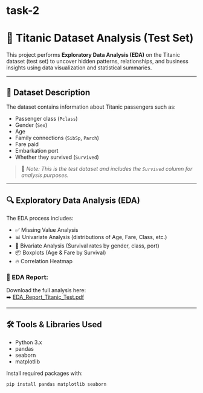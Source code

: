 # task-2
# 🚢 Titanic Dataset Analysis (Test Set)

This project performs **Exploratory Data Analysis (EDA)** on the Titanic dataset (test set) to uncover hidden patterns, relationships, and business insights using data visualization and statistical summaries.

---

## 📁 Dataset Description

The dataset contains information about Titanic passengers such as:
- Passenger class (`Pclass`)
- Gender (`Sex`)
- Age
- Family connections (`SibSp`, `Parch`)
- Fare paid
- Embarkation port
- Whether they survived (`Survived`)

> 📌 *Note: This is the test dataset and includes the `Survived` column for analysis purposes.*

---

## 🔍 Exploratory Data Analysis (EDA)

The EDA process includes:

- ✅ Missing Value Analysis  
- 📊 Univariate Analysis (distributions of Age, Fare, Class, etc.)  
- 🔁 Bivariate Analysis (Survival rates by gender, class, port)  
- 📦 Boxplots (Age & Fare by Survival)  
- 🔥 Correlation Heatmap  

### 📄 EDA Report:
Download the full analysis here:  
➡️ [EDA_Report_Titanic_Test.pdf](./EDA_Report_Titanic_Test.pdf)

---

## 🛠️ Tools & Libraries Used

- Python 3.x
- pandas
- seaborn
- matplotlib

Install required packages with:
```bash
pip install pandas matplotlib seaborn
